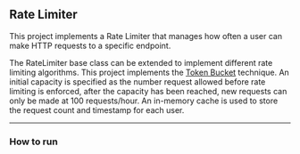 ## Rate Limiter
This project implements a Rate Limiter that manages how often a user can make HTTP requests to 
a specific endpoint.   

The RateLimiter base class can be extended to implement different rate limiting algorithms.
This project implements the [Token Bucket](https://en.wikipedia.org/wiki/Token_bucket#:~:text=The%20token%20bucket%20algorithm%20is,added%20at%20a%20fixed%20rate.&text=They%20may%20be%20enqueued%20for,have%20accumulated%20in%20the%20bucket.)
technique. An initial capacity is specified as the number request allowed before rate 
limiting is enforced, after the capacity has been reached, new requests can only be made 
at 100 requests/hour. An in-memory cache is used to store the request count and timestamp
for each user.

---
### How to run  


